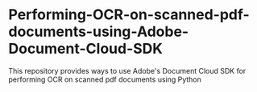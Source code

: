# Performing-OCR-on-scanned-pdf-documents-using-Adobe-Document-Cloud-SDK
This repository provides ways to use Adobe's Document Cloud SDK for performing OCR on scanned pdf documents using Python
